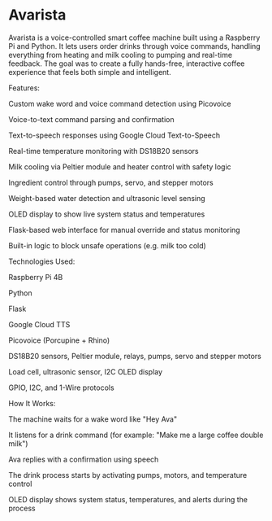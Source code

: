 # Avarista

Avarista is a voice-controlled smart coffee machine built using a Raspberry Pi and Python. It lets users order drinks through voice commands, handling everything from heating and milk cooling to pumping and real-time feedback. The goal was to create a fully hands-free, interactive coffee experience that feels both simple and intelligent.

Features:

Custom wake word and voice command detection using Picovoice

Voice-to-text command parsing and confirmation

Text-to-speech responses using Google Cloud Text-to-Speech

Real-time temperature monitoring with DS18B20 sensors

Milk cooling via Peltier module and heater control with safety logic

Ingredient control through pumps, servo, and stepper motors

Weight-based water detection and ultrasonic level sensing

OLED display to show live system status and temperatures

Flask-based web interface for manual override and status monitoring

Built-in logic to block unsafe operations (e.g. milk too cold)


Technologies Used:

Raspberry Pi 4B

Python

Flask

Google Cloud TTS

Picovoice (Porcupine + Rhino)

DS18B20 sensors, Peltier module, relays, pumps, servo and stepper motors

Load cell, ultrasonic sensor, I2C OLED display

GPIO, I2C, and 1-Wire protocols



How It Works:

The machine waits for a wake word like "Hey Ava"

It listens for a drink command (for example: "Make me a large coffee double milk")

Ava replies with a confirmation using speech

The drink process starts by activating pumps, motors, and temperature control

OLED display shows system status, temperatures, and alerts during the process


